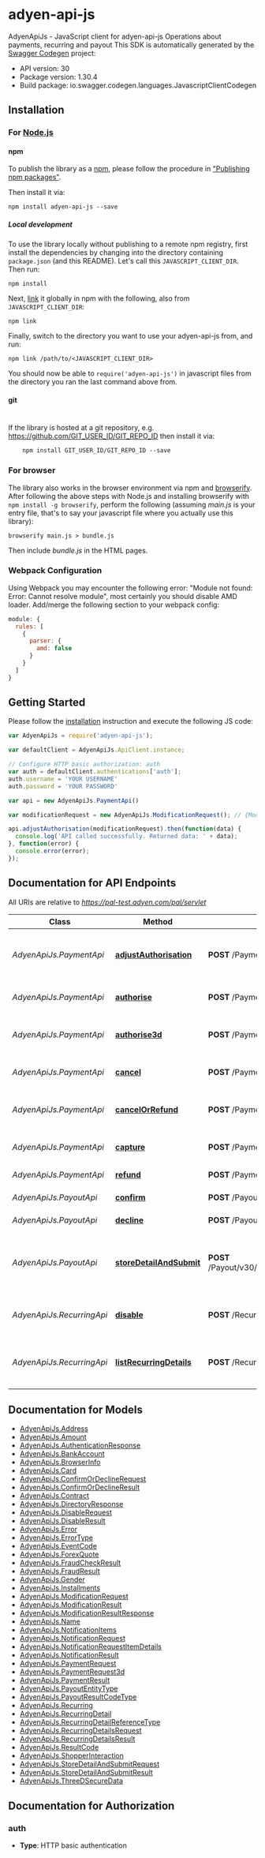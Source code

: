 # adyen-api-js

AdyenApiJs - JavaScript client for adyen-api-js
Operations about payments, recurring and payout
This SDK is automatically generated by the [Swagger Codegen](https://github.com/swagger-api/swagger-codegen) project:

- API version: 30
- Package version: 1.30.4
- Build package: io.swagger.codegen.languages.JavascriptClientCodegen

## Installation

### For [Node.js](https://nodejs.org/)

#### npm

To publish the library as a [npm](https://www.npmjs.com/),
please follow the procedure in ["Publishing npm packages"](https://docs.npmjs.com/getting-started/publishing-npm-packages).

Then install it via:

```shell
npm install adyen-api-js --save
```

##### Local development

To use the library locally without publishing to a remote npm registry, first install the dependencies by changing 
into the directory containing `package.json` (and this README). Let's call this `JAVASCRIPT_CLIENT_DIR`. Then run:

```shell
npm install
```

Next, [link](https://docs.npmjs.com/cli/link) it globally in npm with the following, also from `JAVASCRIPT_CLIENT_DIR`:

```shell
npm link
```

Finally, switch to the directory you want to use your adyen-api-js from, and run:

```shell
npm link /path/to/<JAVASCRIPT_CLIENT_DIR>
```

You should now be able to `require('adyen-api-js')` in javascript files from the directory you ran the last 
command above from.

#### git
#
If the library is hosted at a git repository, e.g.
https://github.com/GIT_USER_ID/GIT_REPO_ID
then install it via:

```shell
    npm install GIT_USER_ID/GIT_REPO_ID --save
```

### For browser

The library also works in the browser environment via npm and [browserify](http://browserify.org/). After following
the above steps with Node.js and installing browserify with `npm install -g browserify`,
perform the following (assuming *main.js* is your entry file, that's to say your javascript file where you actually 
use this library):

```shell
browserify main.js > bundle.js
```

Then include *bundle.js* in the HTML pages.

### Webpack Configuration

Using Webpack you may encounter the following error: "Module not found: Error:
Cannot resolve module", most certainly you should disable AMD loader. Add/merge
the following section to your webpack config:

```javascript
module: {
  rules: [
    {
      parser: {
        amd: false
      }
    }
  ]
}
```

## Getting Started

Please follow the [installation](#installation) instruction and execute the following JS code:

```javascript
var AdyenApiJs = require('adyen-api-js');

var defaultClient = AdyenApiJs.ApiClient.instance;

// Configure HTTP basic authorization: auth
var auth = defaultClient.authentications['auth'];
auth.username = 'YOUR USERNAME'
auth.password = 'YOUR PASSWORD'

var api = new AdyenApiJs.PaymentApi()

var modificationRequest = new AdyenApiJs.ModificationRequest(); // {ModificationRequest} The Modification Request

api.adjustAuthorisation(modificationRequest).then(function(data) {
  console.log('API called successfully. Returned data: ' + data);
}, function(error) {
  console.error(error);
});


```

## Documentation for API Endpoints

All URIs are relative to *https://pal-test.adyen.com/pal/servlet*

Class | Method | HTTP request | Description
------------ | ------------- | ------------- | -------------
*AdyenApiJs.PaymentApi* | [**adjustAuthorisation**](docs/PaymentApi.md#adjustAuthorisation) | **POST** /Payment/v30/adjustAuthorisation | Increase or decrease the authorised amount
*AdyenApiJs.PaymentApi* | [**authorise**](docs/PaymentApi.md#authorise) | **POST** /Payment/v30/authorise | Creates a payment authorisation
*AdyenApiJs.PaymentApi* | [**authorise3d**](docs/PaymentApi.md#authorise3d) | **POST** /Payment/v30/authorise3d | Completes a 3-D Secure payment authorisation
*AdyenApiJs.PaymentApi* | [**cancel**](docs/PaymentApi.md#cancel) | **POST** /Payment/v30/cancel | Cancels a payment authorisation
*AdyenApiJs.PaymentApi* | [**cancelOrRefund**](docs/PaymentApi.md#cancelOrRefund) | **POST** /Payment/v30/cancelOrRefund | Disable a stored payment detail
*AdyenApiJs.PaymentApi* | [**capture**](docs/PaymentApi.md#capture) | **POST** /Payment/v30/capture | Captures a payment authorisation
*AdyenApiJs.PaymentApi* | [**refund**](docs/PaymentApi.md#refund) | **POST** /Payment/v30/refund | Refunds a payment
*AdyenApiJs.PayoutApi* | [**confirm**](docs/PayoutApi.md#confirm) | **POST** /Payout/v30/confirmThirdParty | Confirm a payout
*AdyenApiJs.PayoutApi* | [**decline**](docs/PayoutApi.md#decline) | **POST** /Payout/v30/declineThirdParty | Decline a payout
*AdyenApiJs.PayoutApi* | [**storeDetailAndSubmit**](docs/PayoutApi.md#storeDetailAndSubmit) | **POST** /Payout/v30/storeDetailAndSubmitThirdParty | Store the payouts details and make a payout request
*AdyenApiJs.RecurringApi* | [**disable**](docs/RecurringApi.md#disable) | **POST** /Recurring/v30/disable | Disable a stored payment detail
*AdyenApiJs.RecurringApi* | [**listRecurringDetails**](docs/RecurringApi.md#listRecurringDetails) | **POST** /Recurring/v30/listRecurringDetails | Retrieves stored payment details for a shopper


## Documentation for Models

 - [AdyenApiJs.Address](docs/Address.md)
 - [AdyenApiJs.Amount](docs/Amount.md)
 - [AdyenApiJs.AuthenticationResponse](docs/AuthenticationResponse.md)
 - [AdyenApiJs.BankAccount](docs/BankAccount.md)
 - [AdyenApiJs.BrowserInfo](docs/BrowserInfo.md)
 - [AdyenApiJs.Card](docs/Card.md)
 - [AdyenApiJs.ConfirmOrDeclineRequest](docs/ConfirmOrDeclineRequest.md)
 - [AdyenApiJs.ConfirmOrDeclineResult](docs/ConfirmOrDeclineResult.md)
 - [AdyenApiJs.Contract](docs/Contract.md)
 - [AdyenApiJs.DirectoryResponse](docs/DirectoryResponse.md)
 - [AdyenApiJs.DisableRequest](docs/DisableRequest.md)
 - [AdyenApiJs.DisableResult](docs/DisableResult.md)
 - [AdyenApiJs.Error](docs/Error.md)
 - [AdyenApiJs.ErrorType](docs/ErrorType.md)
 - [AdyenApiJs.EventCode](docs/EventCode.md)
 - [AdyenApiJs.ForexQuote](docs/ForexQuote.md)
 - [AdyenApiJs.FraudCheckResult](docs/FraudCheckResult.md)
 - [AdyenApiJs.FraudResult](docs/FraudResult.md)
 - [AdyenApiJs.Gender](docs/Gender.md)
 - [AdyenApiJs.Installments](docs/Installments.md)
 - [AdyenApiJs.ModificationRequest](docs/ModificationRequest.md)
 - [AdyenApiJs.ModificationResult](docs/ModificationResult.md)
 - [AdyenApiJs.ModificationResultResponse](docs/ModificationResultResponse.md)
 - [AdyenApiJs.Name](docs/Name.md)
 - [AdyenApiJs.NotificationItems](docs/NotificationItems.md)
 - [AdyenApiJs.NotificationRequest](docs/NotificationRequest.md)
 - [AdyenApiJs.NotificationRequestItemDetails](docs/NotificationRequestItemDetails.md)
 - [AdyenApiJs.NotificationResult](docs/NotificationResult.md)
 - [AdyenApiJs.PaymentRequest](docs/PaymentRequest.md)
 - [AdyenApiJs.PaymentRequest3d](docs/PaymentRequest3d.md)
 - [AdyenApiJs.PaymentResult](docs/PaymentResult.md)
 - [AdyenApiJs.PayoutEntityType](docs/PayoutEntityType.md)
 - [AdyenApiJs.PayoutResultCodeType](docs/PayoutResultCodeType.md)
 - [AdyenApiJs.Recurring](docs/Recurring.md)
 - [AdyenApiJs.RecurringDetail](docs/RecurringDetail.md)
 - [AdyenApiJs.RecurringDetailReferenceType](docs/RecurringDetailReferenceType.md)
 - [AdyenApiJs.RecurringDetailsRequest](docs/RecurringDetailsRequest.md)
 - [AdyenApiJs.RecurringDetailsResult](docs/RecurringDetailsResult.md)
 - [AdyenApiJs.ResultCode](docs/ResultCode.md)
 - [AdyenApiJs.ShopperInteraction](docs/ShopperInteraction.md)
 - [AdyenApiJs.StoreDetailAndSubmitRequest](docs/StoreDetailAndSubmitRequest.md)
 - [AdyenApiJs.StoreDetailAndSubmitResult](docs/StoreDetailAndSubmitResult.md)
 - [AdyenApiJs.ThreeDSecureData](docs/ThreeDSecureData.md)


## Documentation for Authorization


### auth

- **Type**: HTTP basic authentication

